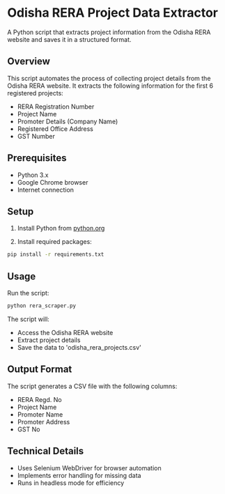 # Odisha RERA Project Data Extractor

A Python script that extracts project information from the Odisha RERA website and saves it in a structured format.

## Overview

This script automates the process of collecting project details from the Odisha RERA website. It extracts the following information for the first 6 registered projects:
- RERA Registration Number
- Project Name
- Promoter Details (Company Name)
- Registered Office Address
- GST Number

## Prerequisites

- Python 3.x
- Google Chrome browser
- Internet connection

## Setup

1. Install Python from [python.org](https://python.org)

2. Install required packages:
```bash
pip install -r requirements.txt
```

## Usage

Run the script:
```bash
python rera_scraper.py
```

The script will:
- Access the Odisha RERA website
- Extract project details
- Save the data to 'odisha_rera_projects.csv'

## Output Format

The script generates a CSV file with the following columns:
- RERA Regd. No
- Project Name
- Promoter Name
- Promoter Address
- GST No

## Technical Details

- Uses Selenium WebDriver for browser automation
- Implements error handling for missing data
- Runs in headless mode for efficiency 